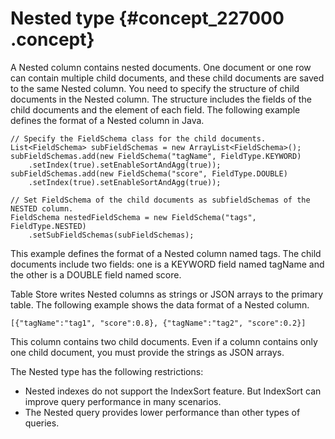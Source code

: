 # Nested type {#concept_227000 .concept}

A Nested column contains nested documents. One document or one row can contain multiple child documents, and these child documents are saved to the same Nested column. You need to specify the structure of child documents in the Nested column. The structure includes the fields of the child documents and the element of each field. The following example defines the format of a Nested column in Java.

``` {#codeblock_qs4_it3_3rg}
// Specify the FieldSchema class for the child documents.
List<FieldSchema> subFieldSchemas = new ArrayList<FieldSchema>(); 
subFieldSchemas.add(new FieldSchema("tagName", FieldType.KEYWORD)
    .setIndex(true).setEnableSortAndAgg(true));
subFieldSchemas.add(new FieldSchema("score", FieldType.DOUBLE)
    .setIndex(true).setEnableSortAndAgg(true));

// Set FieldSchema of the child documents as subfieldSchemas of the NESTED column.
FieldSchema nestedFieldSchema = new FieldSchema("tags", FieldType.NESTED)
    .setSubFieldSchemas(subFieldSchemas);
```

This example defines the format of a Nested column named tags. The child documents include two fields: one is a KEYWORD field named tagName and the other is a DOUBLE field named score.

Table Store writes Nested columns as strings or JSON arrays to the primary table. The following example shows the data format of a Nested column.

``` {#codeblock_wps_s29_38w}
[{"tagName":"tag1", "score":0.8}, {"tagName":"tag2", "score":0.2}]
```

This column contains two child documents. Even if a column contains only one child document, you must provide the strings as JSON arrays.

The Nested type has the following restrictions:

-   Nested indexes do not support the IndexSort feature. But IndexSort can improve query performance in many scenarios.
-   The Nested query provides lower performance than other types of queries.

